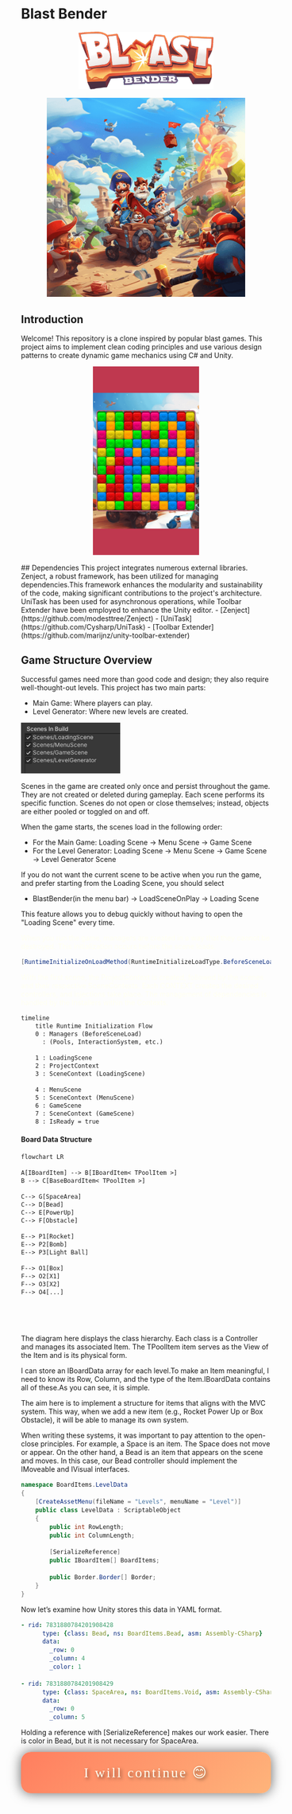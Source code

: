 
# Blast Bender

<p align="center">
  <img src="Assets/Documentation/Images/logo.png?raw=true" alt="Blast Bender" width="271.25px" height="116.25px"/>
</p>

<p align="center">
  <img src="Assets/Documentation/Images/1.png?raw=true" alt="Blast Bender" width="400px" height="400px"/>
    <!--<img src="Assets/Documentation~/Images/2.png?raw=true" alt="Blast Bender" width="350px" height="350px"/>-->
</p>

## Introduction
Welcome! This repository is a clone inspired by popular blast games. This project aims to implement clean coding principles and use various design patterns to create dynamic game mechanics using C# and Unity.

<p align="center">
  <img src="Assets/Documentation/Images/InGame.gif?raw=true" alt="Blast Bender" width="213.3px" height="378.6px"/>
</p>
## Dependencies
This project integrates numerous external libraries. Zenject, a robust framework, has been utilized for managing dependencies.This framework enhances the modularity and sustainability of the code, making significant contributions to the project's architecture. UniTask has been used for asynchronous operations, while Toolbar Extender have been employed to enhance the Unity editor.
- [Zenject](https://github.com/modesttree/Zenject)
- [UniTask](https://github.com/Cysharp/UniTask)
- [Toolbar Extender](https://github.com/marijnz/unity-toolbar-extender)

## Game Structure Overview

Successful games need more than good code and design; they also require well-thought-out levels. This project has two main parts:

- Main Game: Where players can play.
- Level Generator: Where new levels are created.

<img src="Assets/Documentation/Images/scenes.png?raw=true" style="margin: 10 0 10px 50px;" alt="Zenject" width="200px" height="102px"/>


Scenes in the game are created only once and persist throughout the game. They are not created or deleted during gameplay. Each scene performs its specific function. Scenes do not open or close themselves; instead, objects are either pooled or toggled on and off.

When the game starts, the scenes load in the following order:

- For the Main Game: Loading Scene -> Menu Scene -> Game Scene
- For the Level Generator: Loading Scene -> Menu Scene -> Game Scene -> Level Generator Scene

If you do not want the current scene to be active when you run the game, and prefer starting from the Loading Scene, you should select 

- BlastBender(in the menu bar) -> LoadSceneOnPlay -> Loading Scene

This feature allows you to debug quickly without having to open the "Loading Scene" every time.

<span style="color:ivory;">When you run the game, managers are created in a way that they cannot be destroyed. This initialization occurs before the scene loads.</span>

```csharp
[RuntimeInitializeOnLoadMethod(RuntimeInitializeLoadType.BeforeSceneLoad)]
```

<span style="color:ivory;">With the first scene, the ProjectContext is created, followed by the scenes and their respective SceneContexts. Each CONTEXT creates the desired controllers, and injections take place.
The management of dependencies is handled by the Installers within the Contexts.</span>

```mermaid
timeline
    title Runtime Initialization Flow
    0 : Managers (BeforeSceneLoad)
      : (Pools, InteractionSystem, etc.)
      
    1 : LoadingScene
    2 : ProjectContext
    3 : SceneContext (LoadingScene)

    4 : MenuScene
    5 : SceneContext (MenuScene)
    6 : GameScene
    7 : SceneContext (GameScene)
    8 : IsReady = true

```


#### Board Data Structure

```mermaid
flowchart LR

A[IBoardItem] --> B[IBoardItem< TPoolItem >] 
B --> C[BaseBoardItem< TPoolItem >]

C--> G[SpaceArea]
C--> D[Bead]
C--> E[PowerUp]
C--> F[Obstacle]

E--> P1[Rocket]
E--> P2[Bomb]
E--> P3[Light Ball]

F--> O1[Box]
F--> O2[X1]
F--> O3[X2]
F--> O4[...]



```

<br />

The diagram here displays the class hierarchy. Each class is a Controller and manages its associated Item. The TPoolItem item serves as the View of the Item and is its physical form.

 I can store an IBoardData array for each level.To make an Item meaningful, I need to know its Row, Column, and the type of the Item.IBoardData contains all of these.As you can see, it is simple.

 The aim here is to implement a structure for items that aligns with the MVC system. This way, when we add a new item (e.g., Rocket Power Up or Box Obstacle), it will be able to manage its own system.

When writing these systems, it was important to pay attention to the open-close principles. For example, a Space is an item. The Space does not move or appear. On the other hand, a Bead is an item that appears on the scene and moves. In this case, our Bead controller should implement the IMoveable and IVisual interfaces.

```csharp
namespace BoardItems.LevelData
{
    [CreateAssetMenu(fileName = "Levels", menuName = "Level")]
    public class LevelData : ScriptableObject
    {
        public int RowLength;
        public int ColumnLength;

        [SerializeReference] 
        public IBoardItem[] BoardItems;

        public Border.Border[] Border;
    }
}
```

Now let’s examine how Unity stores this data in YAML format.

```yaml
- rid: 7831880784201908428
      type: {class: Bead, ns: BoardItems.Bead, asm: Assembly-CSharp}
      data:
        _row: 0
        _column: 4
        _color: 1

- rid: 7831880784201908429
      type: {class: SpaceArea, ns: BoardItems.Void, asm: Assembly-CSharp}
      data:
        _row: 0
        _column: 5
```

Holding a reference with [SerializeReference] makes our work easier. There is color in Bead, but it is not necessary for SpaceArea.

<div style="background: linear-gradient(135deg, #ff7e5f, #feb47b); padding: 25px; border-radius: 20px; text-align: center; box-shadow: 0px 0px 25px rgba(0, 0, 0, 0.6);">
    <span style="color: ivory; font-size: 28px; font-family: 'Brush Script MT', cursive; text-shadow: 3px 3px 6px rgba(0, 0, 0, 0.5); letter-spacing: 3px;">
        I will continue 😊
    </span>
</div>

